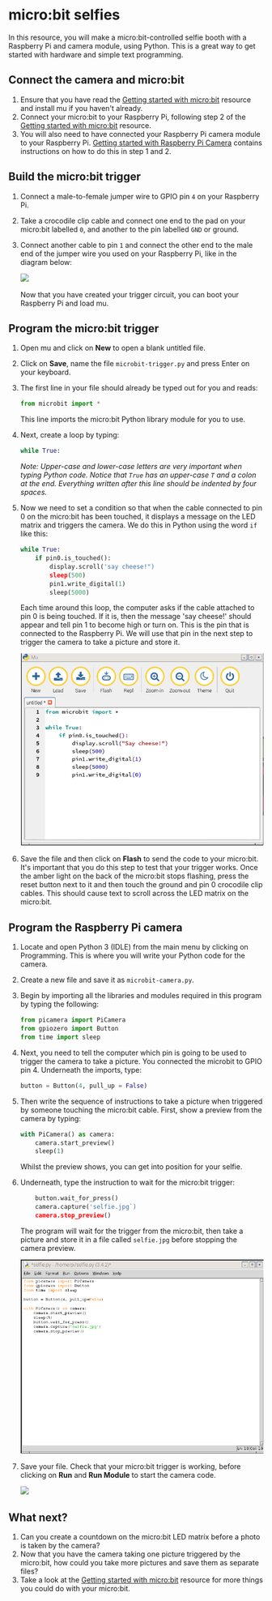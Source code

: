 # micro:bit selfies

In this resource, you will make a micro:bit-controlled selfie booth with a Raspberry Pi and camera module, using Python. This is a great way to get started with hardware and simple text programming.

## Connect the camera and micro:bit

1. Ensure that you have read the [Getting started with micro:bit](http://raspberrypi.org/learning/getting-started-with-microbits) resource and install mu if you haven't already.
1. Connect your micro:bit to your Raspberry Pi, following step 2 of the [Getting started with micro:bit](http://raspberrypi.org/learning/getting-started-with-microbits) resource. 
1. You will also need to have connected your Raspberry Pi camera module to your Raspberry Pi. [Getting started with Raspberry Pi Camera](https://www.raspberrypi.org/learning/getting-started-with-picamera) contains instructions on how to do this in step 1 and 2.


## Build the micro:bit trigger

1. Connect a male-to-female jumper wire to GPIO pin `4` on your Raspberry Pi. 
1. Take a crocodile clip cable and connect one end to the pad on your micro:bit labelled `0`, and another to the pin labelled `GND` or ground.
1. Connect another cable to pin `1` and connect the other end to the male end of the jumper wire you used on your Raspberry Pi, like in the diagram below:

	![](images/microbit-trigger-diagram.png)

	Now that you have created your trigger circuit, you can boot your Raspberry Pi and load mu. 

## Program the micro:bit trigger

1. Open mu and click on **New** to open a blank untitled file. 
1. Click on **Save**, name the file `microbit-trigger.py` and press Enter on your keyboard.
1. The first line in your file should already be typed out for you and reads:
	
	```python
	from microbit import *
	```
   This line imports the micro:bit Python library module for you to use. 
   
1. Next, create a loop by typing:

	```python
	while True:
	```
	
	*Note: Upper-case and lower-case letters are very important when typing Python code. Notice that `True` has an upper-case `T` and a colon at the end. Everything written after this line should be indented by four spaces.* 	   

1. Now we need to set a condition so that when the cable connected to pin 0 on the micro:bit has been touched, it displays a message on the LED matrix and triggers the camera. We do this in Python using the word `if` like this:

	```python
	while True:
	    if pin0.is_touched():
	        display.scroll('say cheese!")
	        sleep(500)
	        pin1.write_digital(1)
            sleep(5000)
	```
	Each time around this loop, the computer asks if the cable attached to pin 0 is being touched. If it is, then the message 'say cheese!' should appear and tell pin 1 to become high or turn on. This is the pin that is connected to the Raspberry Pi. We will use that pin in the next step to trigger the camera to take a picture and store it. 

	![](images/mu-code.png)
	
1. Save the file and then click on **Flash** to send the code to your micro:bit. It's important that you do this step to test that your trigger works. Once the amber light on the back of the micro:bit stops flashing, press the reset button next to it and then touch the ground and pin 0 crocodile clip cables. This should cause text to scroll across the LED matrix on the micro:bit. 
	
## Program the Raspberry Pi camera

1. Locate and open Python 3 (IDLE) from the main menu by clicking on Programming. This is where you will write your Python code for the camera.
1. Create a new file and save it as `microbit-camera.py`.
1. Begin by importing all the libraries and modules required in this program by typing the following:

	```python
	from picamera import PiCamera
	from gpiozero import Button
	from time import sleep
	```
	
1. Next, you need to tell the computer which pin is going to be used to trigger the camera to take a picture. You connected the microbit to GPIO pin 4. Underneath the imports, type:

	```python
	button = Button(4, pull_up = False)
	```

1. Then write the sequence of instructions to take a picture when triggered by someone touching the micro:bit cable. First, show a preview from the camera by typing:

	```python
	with PiCamera() as camera:
	    camera.start_preview()
	    sleep(1)
	```

    Whilst the preview shows, you can get into position for your selfie. 
    
1. Underneath, type the instruction to wait for the micro:bit trigger:

	```python
	    button.wait_for_press()
	    camera.capture('selfie.jpg`)
	    camera.stop_preview()
	```
	
	The program will wait for the trigger from the micro:bit, then take a picture and store it in a file called `selfie.jpg` before stopping the camera preview. 
	
	![](images/camera-code.png)

1. Save your file. Check that your micro:bit trigger is working, before clicking on **Run** and **Run Module** to start the camera code. 

	![](images/selfie.jpg)

## What next?

1. Can you create a countdown on the micro:bit LED matrix before a photo is taken by the camera?
1. Now that you have the camera taking one picture triggered by the micro:bit, how could you take more pictures and save them as separate files?
1. Take a look at the [Getting started with micro:bit](http://raspberrypi.org/learning/getting-started-with-microbits) resource for more things you could do with your micro:bit. 
